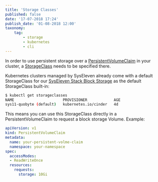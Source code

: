 ```yaml
---
title: 'Storage Classes'
published: false
date: '17-07-2018 17:24'
publish_date: '01-08-2018 12:00'
taxonomy:
    tag:
        - storage
        - kubernetes
        - cli
---
```


In order to use persistent storage over a [PersistentVolumeClaim](https://kubernetes.io/docs/concepts/storage/persistent-volumes/#persistentvolumeclaims) in your cluster,
a [StorageClass](https://kubernetes.io/docs/concepts/storage/storage-classes/) needs to be specified there.

Kubernetes clusters managed by SysEleven already come with a default StorageClass for our [SysEleven Stack Block Storage](https://doc.syselevenstack.com/en/faq/block-storage/) as the default StorageClass built-in:

```bash
$ kubectl get storageclasses
NAME                      PROVISIONER            AGE
sys11-quobyte (default)   kubernetes.io/cinder   4d
```

This means you can use this StorageClass directly in a PersistentVolumeClaim to request a block storage Volume.
Example:

```yaml
apiVersion: v1
kind: PersistentVolumeClaim
metadata:
  name: your-persistent-volme-claim
  namespace: your-namespace
spec:
  accessModes:
  - ReadWriteOnce
  resources:
    requests:
      storage: 10Gi
```